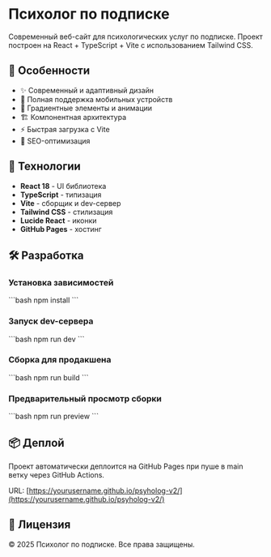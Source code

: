 # Психолог по подписке

Современный веб-сайт для психологических услуг по подписке. Проект построен на React + TypeScript + Vite с использованием Tailwind CSS.

## 🌟 Особенности

- ✨ Современный и адаптивный дизайн
- 📱 Полная поддержка мобильных устройств
- 🎨 Градиентные элементы и анимации
- 🏗️ Компонентная архитектура
- ⚡ Быстрая загрузка с Vite
- 🎯 SEO-оптимизация

## 🚀 Технологии

- **React 18** - UI библиотека
- **TypeScript** - типизация
- **Vite** - сборщик и dev-сервер
- **Tailwind CSS** - стилизация
- **Lucide React** - иконки
- **GitHub Pages** - хостинг

## 🛠️ Разработка

### Установка зависимостей
\`\`\`bash
npm install
\`\`\`

### Запуск dev-сервера
\`\`\`bash
npm run dev
\`\`\`

### Сборка для продакшена
\`\`\`bash
npm run build
\`\`\`

### Предварительный просмотр сборки
\`\`\`bash
npm run preview
\`\`\`

## 📦 Деплой

Проект автоматически деплоится на GitHub Pages при пуше в main ветку через GitHub Actions.

URL: [https://yourusername.github.io/psyholog-v2/](https://yourusername.github.io/psyholog-v2/)

## 📄 Лицензия

© 2025 Психолог по подписке. Все права защищены.

